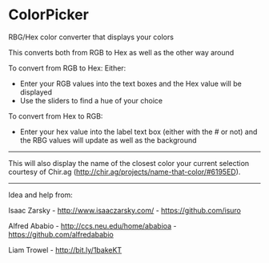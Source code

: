 ColorPicker
==============

RBG/Hex color converter that displays your colors

This converts both from RGB to Hex as well as the other way around

To convert from RGB to Hex:
Either:
  - Enter your RGB values into the text boxes and the Hex value will be displayed
  - Use the sliders to find a hue of your choice
  
To convert from Hex to RGB:
  - Enter your hex value into the label text box (either with the # or not) and the RBG values will update as well as the background
  
-------------------------

This will also display the name of the closest color your current selection courtesy of Chir.ag (http://chir.ag/projects/name-that-color/#6195ED).

-------------------------

Idea and help from:

Isaac Zarsky - http://www.isaaczarsky.com/ - https://github.com/isuro

Alfred Ababio - http://ccs.neu.edu/home/ababioa - https://github.com/alfredababio

Liam Trowel - http://bit.ly/1bakeKT
